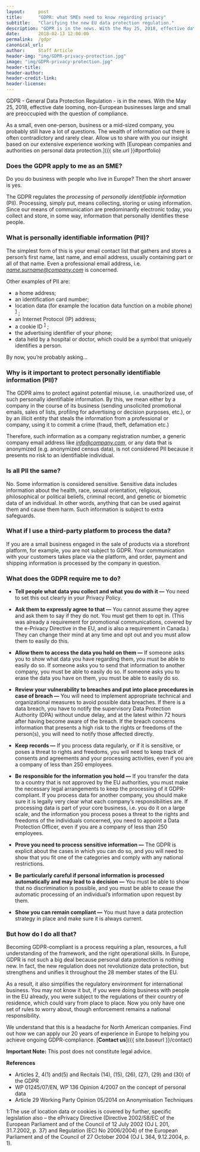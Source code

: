 ```yaml
---
layout:     post
title:      "GDPR: what SMEs need to know regarding privacy"
subtitle:   "Clarifying the new EU data protection regulation."
description: "GDPR is in the news. With the May 25, 2018, effective date looming, non-European businesses large and small are preoccupied with the question of compliance."
date:       2018-02-13 12:00:00
permalink:  /gdpr
canonical_url:
author:     Staff Article
header-img: "img/GDPR-privacy-protection.jpg"
image: "img/GDPR-privacy-protection.jpg"
header-title:
header-author:
header-credit-link:
header-license:
---
```


GDPR - General Data Protection Regulation - is in the news. With the May 25, 2018, effective date looming, non-European businesses large and small are preoccupied with the question of compliance.

As a small, even one-person, business or a mid-sized company, you probably still have a lot of questions. The wealth of information out there is often contradictory and rarely clear. Allow us to share with you our insight based on our extensive experience working with [European companies and authorities on personal data protection.]({{ site.url }}#portfolio)

### Does the GDPR apply to me as an SME?  
Do you do business with people who live in Europe? Then the short answer is yes.  

The GDPR regulates the <em>processing</em> of <em>personally identifiable information</em> (PII). Processing, simply put, means collecting, storing or using information. Since our means of communication are predominantly electronic today, you collect and store, in some way, information that personally identifies these people.

### What is personally identifiable information (PII)?
The simplest form of this is your email contact list that gathers and stores a person’s first name, last name, and email address, usually containing part or all of that name. Even a professional email address, i.e. <em>name.surname@company.com</em> is concerned.  

Other examples of PII are:
* a home address;
* an identification card number;
* location data (for example the location data function on a mobile phone) <sup>[1](#myfootnote1)</sup> ;
* an Internet Protocol (IP) address;
* a cookie ID <sup>[1](#myfootnote1)</sup> ;
* the advertising identifier of your phone;
* data held by a hospital or doctor, which could be a symbol that uniquely identifies a person.

By now, you’re probably asking…

### Why is it important to protect personally identifiable information (PII)?
The GDPR aims to protect against potential misuse, i.e. unauthorized use, of such personally identifiable information. By this, we mean either by a company in the course of its business (sending unsolicited promotional emails, sales of lists, profiling for advertising or decision purposes, etc.), or by an illicit entity that steals the information from a professional or company, using it to commit a crime (fraud, theft, defamation etc.)  

Therefore, such information as a company registration number, a generic company email address like <em>info@company.com</em>, or any data that is anonymized (e.g. anonymized census data), is not considered PII because it presents no risk to an identifiable individual.

### Is all PII the same?
No. Some information is considered sensitive. Sensitive data includes information about the health, race, sexual orientation, religious, philosophical or political beliefs, criminal record, and genetic or biometric data of an individual. In other words, anything that can be used against them and cause them harm. Such information is subject to extra safeguards.

### What if I use a third-party platform to process the data?
If you are a small business engaged in the sale of products via a storefront platform, for example, you are not subject to GDPR. Your communication with your customers takes place via the platform, and order, payment and shipping information is processed by the company in question.

### What does the GDPR require me to do?
* **Tell people what data you collect and what you do with it —** You need to set this out clearly in your Privacy Policy.

* **Ask them to expressly agree to that —** You cannot assume they agree and ask them to say if they do not. You must get them to opt in. (This was already a requirement for promotional communications, covered by the e-Privacy Directive in the EU, and is also a requirement in Canada.) They can change their mind at any time and opt out and you must allow them to easily do this.

* **Allow them to access the data you hold on them —** If someone asks you to show what data you have regarding them, you must be able to easily do so. If someone asks you to send that information to another company, you must be able to easily do so. If someone asks you to erase the data you have on them, you must be able to easily do so.

* **Review your vulnerability to breaches and put into place procedures in case of breach —** You will need to implement appropriate technical and organizational measures to avoid possible data breaches. If there is a data breach, you have to notify the supervisory Data Protection Authority (DPA) without undue delay, and at the latest within 72 hours after having become aware of the breach. If the breach concerns information that presents a high risk to the rights or freedoms of the person(s), you will need to notify those affected directly.

* **Keep records —** If you process data regularly, or if it is sensitive, or poses a threat to rights and freedoms, you will need to keep track of consents and agreements and your processing activities, even if you are a company of less than 250 employees.

* **Be responsible for the information you hold  —** If you transfer the data to a country that is not approved by the EU authorities, you must make the necessary legal arrangements to keep the processing of it GDPR-compliant. If you process data for another company, you should make sure it is legally very clear what each company’s responsibilities are. If processing data is part of your core business, i.e. you do it on a large scale, and the information you process poses a threat to the rights and freedoms of the individuals concerned, you need to appoint a Data Protection Officer, even if you are a company of less than 250 employees.

* **Prove you need to process sensitive information —** The GDPR is explicit about the cases in which you can do so, and you will need to show that you fit one of the categories and comply with any national restrictions.

* **Be particularly careful if personal information is processed automatically and may lead to a decision —** You must be able to show that no discrimination is possible, and you must be able to cease the automatic processing of an individual’s information upon request by them.

* **Show you can remain compliant —** You must have a data protection strategy in place and make sure it is always current.

### But how do I do all that?
Becoming GDPR-compliant is a process requiring a plan, resources, a full understanding of the framework, and the right operational skills. In Europe, GDPR is not such a big deal because personal data protection is nothing new. In fact, the new regulation does not revolutionize data protection, but strengthens and unifies it throughout the 28 member states of the EU.  

As a result, it also simplifies the regulatory environment for international business. You may not know it but, if you were doing business with people in the EU already, you were subject to the regulations of their country of residence, which could vary from place to place. Now you only have one set of rules to worry about, though enforcement remains a national responsibility.  

We understand that this is a headache for North American companies. Find out how we can apply our 20 years of experience in Europe to helping you achieve ongoing GDPR-compliance. [**Contact us**]({{ site.baseurl }}/contact)

**Important Note:** This post does not constitute legal advice.

**References**
* Articles 2, 4(1) and(5) and Recitals (14), (15), (26), (27), (29) and (30) of the GDPR
* WP 01245/07/EN, WP 136 Opinion 4/2007 on the concept of personal data
* Article 29 Working Party Opinion 05/2014 on Anonymisation Techniques


<a name="myfootnote1">1</a>:The use of location data or cookies is covered by further, specific legislation also – the ePrivacy Directive (Directive 2002/58/EC of the European Parliament and of the Council of 12 July 2002 (OJ L 201, 31.7.2002, p. 37)  and Regulation (EC) No 2006/2004) of the European Parliament and of the Council of 27 October 2004 (OJ L 364, 9.12.2004, p. 1).
